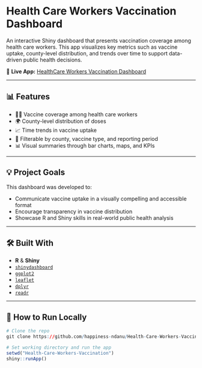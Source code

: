# Health Care Workers Vaccination Dashboard

An interactive Shiny dashboard that presents vaccination coverage among health care workers. This app visualizes key metrics such as vaccine uptake, county-level distribution, and trends over time to support data-driven public health decisions.

🔗 **Live App:** [HealthCare Workers Vaccination Dashboard](https://happinessndanu1.shinyapps.io/HCWs_Vaccination/)

---

## 📊 Features

- 🧑‍⚕️ Vaccine coverage among health care workers
- 🌍 County-level distribution of doses
- 📈 Time trends in vaccine uptake
- 🔎 Filterable by county, vaccine type, and reporting period
- 📊 Visual summaries through bar charts, maps, and KPIs

---

## 💡 Project Goals

This dashboard was developed to:
- Communicate vaccine uptake in a visually compelling and accessible format
- Encourage transparency in vaccine distribution
- Showcase R and Shiny skills in real-world public health analysis

---

## 🛠️ Built With

- **R** & **Shiny**
- [`shinydashboard`](https://rstudio.github.io/shinydashboard/)
- [`ggplot2`](https://ggplot2.tidyverse.org/)
- [`leaflet`](https://rstudio.github.io/leaflet/)
- [`dplyr`](https://dplyr.tidyverse.org/)
- [`readr`](https://readr.tidyverse.org/)

---

## 🚀 How to Run Locally

```r
# Clone the repo
git clone https://github.com/happiness-ndanu/Health-Care-Workers-Vaccination.git

# Set working directory and run the app
setwd("Health-Care-Workers-Vaccination")
shiny::runApp()
